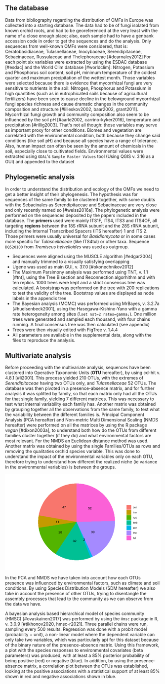 ## The database

Data from bibliography regarding the distribution of OMFs in Europe was collected into a starting database. The data had to be of fungi isolated from known orchid roots, and had to be georeferenced at the very least with the name of a close enough place; also, each sample had to have a genbank accession code in order to get the sequences and do the analysis.
Only sequences from well-known OMFs were considered, that is: Ceratobasidiaceae, Tulasnellaceae, Inocybaceae, Serendipitaceae, Sebacinaceae, Russulaceae and Thelephoraceae [#dearnaley2012]
For each point six variables were extracted by using the ESDAC database [#esdac] and the World Clim database [#worldclim]: Nitrogen, Potassium and Phosphorus soil content, soil pH, minimum temperature of the coldest quarter and maximum precipitation of the wettest month. Those variables were selected because there is evidence that mycorrhizal fungi are very sensitive to nutrients in the soil: Nitrogen, Phosphorus and Potassium in high quantities (such as in eutrophicated soils because of agricultural fertilizers) have been seen to cause decline in the belowground mycorrhizal fungi species richness and cause dramatic changes in the community composition and structure [#lilleskov2002, baar2002, grant2011]. Mycorrhizal fungi growth and community composition also seem to be influenced by the soil pH [#aarle2002, carrino-kyker2016], temperature and precipitation [#rillig2003]. That's not all though: those variables may serve as important proxy for other conditions. Biomes and vegetation are correlated with the environmental condition, both because they change said conditions (like soil pH) and because all species have a range of tolerance. Also, human impact can often be seen by the amount of chemicals in the soil, especially close to cultivated fields.
Environmental values were extracted using `GDAL`'s `Sample Raster Values` tool (Using QGIS v. 3.16 as a GUI) and appended to the dataset

## Phylogenetic analysis

In order to understand the distribution and ecology of the OMFs we need to get a better insight of their phylogenesis. The hypothesis was for sequences of the same family to be clustered together, with some doubts with the Sebacinales as Serendipitaceae and Sebacinaceae are very close and only recently named so [#weiss2016a].
The phylogenetic analysis were performed on the sequences deposited by the papers included in the database.
The **primers** used were mainly ITS1F, ITS4, ITS3 and ITS4OF, all targeting **regions** between the 18S rRNA subunit and the 28S rRNA subunit, including the Internal Transcribed Spacers (ITS hereafter) 1 and ITS 2. Those primers were usually universal for *Basidiomycota* or in some cases more specific for *Tulasnellaceae* (like ITS4tul) or other taxa.
Sequence `DQ520100` from *Tremiscus helvelloides* was used as outgroup.

* Sequences were aligned using the MUSCLE algorithm [#edgar2004] and manually trimmed to a visually satisfying overlapping
* Ugene was used as main GUI, v. 37.0 [#okonechnikov2012]
* The Maximum Parsimony analysis was performed using TNT, v. 1.1 [#tnt], using the Tree Bisection and Reconnection algorhithm and with ten replics. 1000 trees were kept and a strict consensus tree was calculated. A bootstrap was performed on the tree with 200 replications to test the validity of the tree. Bootstrap values are displayed as node labels in the appendix tree
* The Bayesian analysis (MCMC) was performed using MrBayes, v. 3.2.7a [#huelsenbeck2001], using the Hasegawa-Kishino-Yano with a gamma rate heterogeneity among sites (`lset nst=2 rates=gamma;`). One million trees were generated and sampled each thousand, with four chains running. A final consensus tree was then calculated (see appendix)
* Trees were then visually edited with FigTree v. 1.4.4
* All parameters are available in the supplemental data, along with the files to reproduce the analysis.

## Multivariate analysis

Before proceeding with the multivariate analysis, sequences have been clustered into Operative Taxonomic Units (**OTU** hereafter), by using cd-hit v. 4.8.1 [#li2001]. This process yielded 210 OTUs, with the extremes of _Serendipitaceae_ having two OTUs only, and _Tulasnellaceae_ 52 OTUs. 
The database was then pivoted in a presence-absence matrix, and for further analysis it was splitted by family, so that each matrix only had all the OTUs for that single family, yielding 7 different matrices. This was necessary to test what internal variability each family has. Another matrix was obtained by grouping together all the observations from the same family, to test what the variability between the different families is. 
Principal Component Analysis (PCA hereafter) and Non-metric Multi Dimensional Scaling (NMDS hereafter) were performed on all the matrices by using the R package *vegan* [#dixon2003a], to understand both how do the OTUs from different families cluster together (if they do) and what environmental factors are most relevant. For the NMDS an Euclidean distance method was used.
Another matrix was obtained by using the single Families/OTUs as rows and removing the qualitaties orchid species variable. This was done to understand the  impact of the environmental variables only on each OTU, therefore trying to understand how different the realized niche (ie variance in the environmental variables) is between the groups.

![Number of OTUs from each family](images/clust.png) 

In the PCA and NMDS we have taken into account how each OTUs presence was influenced by environmental factors, such as climate and soil conditions. By using Species Distribution Models (SDM hereafter) we also take in account the presence of other OTUs, trying to disentangle the assembly processes that lead to the community as we can observe from the data we have.

A bayesian analysis based hierarchical model of species community (HMSC) [#ovaskainen2017] was performed by using the `Hmsc` package in R, v. 3.0.9 [#tikhonov2020, hmsc-r2021].
Three parallel chains were run, sampling every 500 results. Regression was done with a probit model (probability + unit), a non-linear model where the dependent variable can only take two variables, which was particularly apt for this dataset because of the binary nature of the presence-absence matrix.
Using this framework, a plot with the species responses to environmental covariates (beta parameters) was produced, with at least a 85% posterior probability of being positive (red) or negative (blue).
In addition, by using the presence-absence matrix, a correlation plot between the OTUs was established, looking at the positive associations with a statistical support of at least 85% shown in red and negative associations shown in blue.





